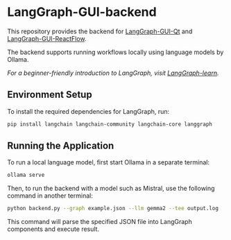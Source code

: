 # LangGraph-GUI-backend

This repository provides the backend for [LangGraph-GUI-Qt](../../LangGraph-GUI-Qt) and [LangGraph-GUI-ReactFlow](../../LangGraph-GUI).

The backend supports running workflows locally using language models by Ollama.

*For a beginner-friendly introduction to LangGraph, visit [LangGraph-learn](../../LangGraph-learn).*

## Environment Setup

To install the required dependencies for LangGraph, run:
```bash
pip install langchain langchain-community langchain-core langgraph
```

## Running the Application

To run a local language model, first start Ollama in a separate terminal:
```bash
ollama serve
```

Then, to run the backend with a model such as Mistral, use the following command in another terminal:
```bash
python backend.py --graph example.json --llm gemma2 --tee output.log
```

This command will parse the specified JSON file into LangGraph components and execute result.

